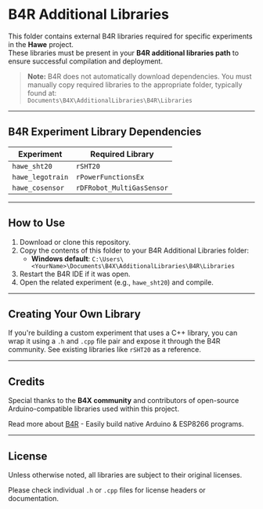 # B4R Additional Libraries

This folder contains external B4R libraries required for specific experiments in the **Hawe** project.  
These libraries must be present in your **B4R additional libraries path** to ensure successful compilation and deployment.

> **Note:** B4R does not automatically download dependencies. You must manually copy required libraries to the appropriate folder, typically found at:  
> `Documents\B4X\AdditionalLibraries\B4R\Libraries`

---

## B4R Experiment Library Dependencies

| Experiment       | Required Library          |
|------------------|---------------------------|
| `hawe_sht20`     | `rSHT20`                  |
| `hawe_legotrain` | `rPowerFunctionsEx`       |
| `hawe_cosensor`  | `rDFRobot_MultiGasSensor` |

---

## How to Use

1. Download or clone this repository.
2. Copy the contents of this folder to your B4R Additional Libraries folder:
   - **Windows default**: `C:\Users\<YourName>\Documents\B4X\AdditionalLibraries\B4R\Libraries`
3. Restart the B4R IDE if it was open.
4. Open the related experiment (e.g., `hawe_sht20`) and compile.

---

## Creating Your Own Library

If you're building a custom experiment that uses a C++ library, you can wrap it using a `.h` and `.cpp` file pair and expose it through the B4R community.
See existing libraries like `rSHT20` as a reference.

---

## Credits

Special thanks to the **B4X community** and contributors of open-source Arduino-compatible libraries used within this project.

Read more about [B4R](https://www.b4x.com/b4r.html) - Easily build native Arduino & ESP8266 programs.

---

## License

Unless otherwise noted, all libraries are subject to their original licenses.

Please check individual `.h` or `.cpp` files for license headers or documentation.

